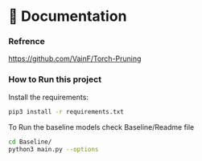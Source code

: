 📖 Documentation 
================
### Refrence
https://github.com/VainF/Torch-Pruning

### How to Run this project

Install the requirements:
```bash
pip3 install -r requirements.txt 
```

To Run the baseline models check Baseline/Readme file
```bash
cd Baseline/
python3 main.py --options  
```
